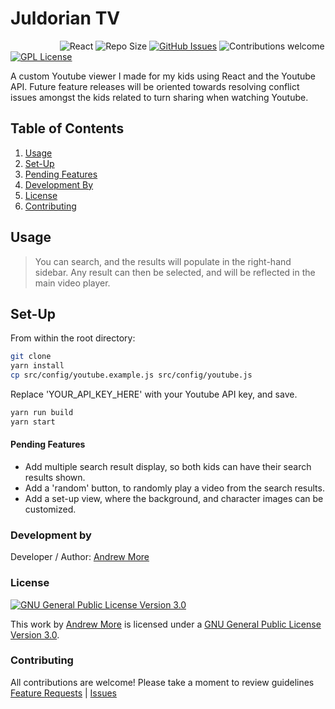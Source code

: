 # Juldorian TV

&nbsp;&nbsp;&nbsp;&nbsp;&nbsp;&nbsp;&nbsp;&nbsp;&nbsp;&nbsp;&nbsp;&nbsp;&nbsp;&nbsp;&nbsp;&nbsp;&nbsp;&nbsp;&nbsp;
![React](https://img.shields.io/badge/react-JS-blue)
![Repo Size](https://img.shields.io/github/repo-size/AndrewMore/Juldorian-TV)
[![GitHub Issues](https://img.shields.io/github/issues/AndrewMore/Juldorian-TV)](https://github.com/AndrewMore/Juldorian-TV/issues)
![Contributions welcome](https://img.shields.io/badge/contributions-welcome-orange.svg)
[![GPL License](https://img.shields.io/badge/license-GPL--3.0-orange)](https://www.gnu.org/licenses/gpl-3.0.html)

A custom Youtube viewer I made for my kids using React and the Youtube API. Future feature releases will be oriented towards resolving conflict issues amongst the kids related to turn sharing when watching Youtube.

## Table of Contents

1. [Usage](#Usage)
2. [Set-Up](#Set-Up)
3. [Pending Features](#Pending-Features)
4. [Development By](#Development-By)
5. [License](#License)
6. [Contributing](#Contributing)

## Usage

> You can search, and the results will populate in the right-hand sidebar. Any result can then be selected, and will be reflected in the main video player.


## Set-Up

From within the root directory:

```sh
git clone
yarn install
cp src/config/youtube.example.js src/config/youtube.js
```
Replace 'YOUR_API_KEY_HERE' with your Youtube API key, and save.
```sh
yarn run build
yarn start
```

#### Pending Features

- Add multiple search result display, so both kids can have their search results shown.
- Add a 'random' button, to randomly play a video from the search results.
- Add a set-up view, where the background, and character images can be customized.

### Development by

Developer / Author: [Andrew More](https://github.com/AndrewMore/)

### License

<a rel="license" href="https://www.gnu.org/licenses/gpl-3.0.html"><img alt="GNU General Public License Version 3.0" style="border-width:0" src="https://www.gnu.org/graphics/gplv3-or-later.svg" /></a><br />

This work by <a href="https://github.com/AndrewMore/">Andrew More</a> is licensed under a <a rel="license" href="https://www.gnu.org/licenses/gpl-3.0.html">GNU General Public License Version 3.0</a>.

### Contributing

All contributions are welcome!
Please take a moment to review guidelines [Feature Requests](.github/feature_request.md) | [Issues](.github/bug_report.md)